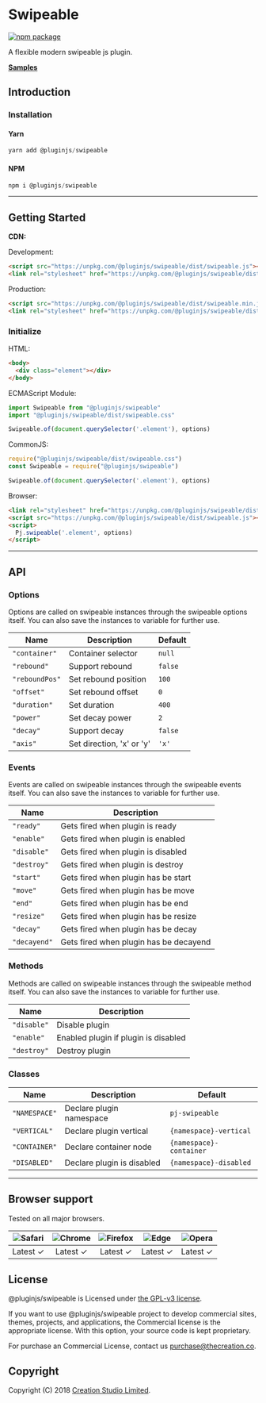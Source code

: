 # Swipeable

[![npm package](https://img.shields.io/npm/v/@pluginjs/swipeable.svg)](https://www.npmjs.com/package/@pluginjs/swipeable)

A flexible modern swipeable js plugin.

**[Samples](https://codesandbox.io/s/github/pluginjs/plugin.js/tree/master/modules/swipeable/samples)**

## Introduction

### Installation

#### Yarn

```javascript
yarn add @pluginjs/swipeable
```

#### NPM

```javascript
npm i @pluginjs/swipeable
```

---

## Getting Started

**CDN:**

Development:

```html
<script src="https://unpkg.com/@pluginjs/swipeable/dist/swipeable.js"></script>
<link rel="stylesheet" href="https://unpkg.com/@pluginjs/swipeable/dist/swipeable.css">
```

Production:

```html
<script src="https://unpkg.com/@pluginjs/swipeable/dist/swipeable.min.js"></script>
<link rel="stylesheet" href="https://unpkg.com/@pluginjs/swipeable/dist/swipeable.min.css">
```

### Initialize

HTML:

```html
<body>
  <div class="element"></div>
</body>
```

ECMAScript Module:

```javascript
import Swipeable from "@pluginjs/swipeable"
import "@pluginjs/swipeable/dist/swipeable.css"

Swipeable.of(document.querySelector('.element'), options)
```

CommonJS:

```javascript
require("@pluginjs/swipeable/dist/swipeable.css")
const Swipeable = require("@pluginjs/swipeable")

Swipeable.of(document.querySelector('.element'), options)
```

Browser:

```html
<link rel="stylesheet" href="https://unpkg.com/@pluginjs/swipeable/dist/swipeable.css">
<script src="https://unpkg.com/@pluginjs/swipeable/dist/swipeable.js"></script>
<script>
  Pj.swipeable('.element', options)
</script>
```

---

## API

### Options

Options are called on swipeable instances through the swipeable options itself.
You can also save the instances to variable for further use.

Name | Description | Default
-----|--------------|-----
`"container"` | Container selector | `null`
`"rebound"` | Support rebound | `false`
`"reboundPos"` | Set rebound position | `100`
`"offset"` | Set rebound offset | `0`
`"duration"` | Set duration | `400`
`"power"` | Set decay power | `2`
`"decay"` | Support decay | `false`
`"axis"` | Set direction, 'x' or 'y' | `'x'`

### Events

Events are called on swipeable instances through the swipeable events itself.
You can also save the instances to variable for further use.

Name | Description
-----|-----
`"ready"` | Gets fired when plugin is ready
`"enable"` | Gets fired when plugin is enabled
`"disable"` | Gets fired when plugin is disabled
`"destroy"` | Gets fired when plugin is destroy
`"start"` | Gets fired when plugin has be start
`"move"` | Gets fired when plugin has be move
`"end"` | Gets fired when plugin has be end
`"resize"` | Gets fired when plugin has be resize
`"decay"` | Gets fired when plugin has be decay
`"decayend"` | Gets fired when plugin has be decayend

### Methods

Methods are called on swipeable instances through the swipeable method itself.
You can also save the instances to variable for further use.

Name | Description
-----|-----
`"disable"` | Disable plugin
`"enable"` | Enabled plugin if plugin is disabled
`"destroy"` | Destroy plugin

### Classes

Name | Description | Default
-----|------|------
`"NAMESPACE"` | Declare plugin namespace | `pj-swipeable`
`"VERTICAL"` | Declare plugin vertical | `{namespace}-vertical`
`"CONTAINER"` | Declare container node | `{namespace}-container`
`"DISABLED"` | Declare plugin is disabled | `{namespace}-disabled`
---

## Browser support

Tested on all major browsers.

| <img src="https://raw.githubusercontent.com/alrra/browser-logos/master/src/safari/safari_32x32.png" alt="Safari"> | <img src="https://raw.githubusercontent.com/alrra/browser-logos/master/src/chrome/chrome_32x32.png" alt="Chrome"> | <img src="https://raw.githubusercontent.com/alrra/browser-logos/master/src/firefox/firefox_32x32.png" alt="Firefox"> | <img src="https://raw.githubusercontent.com/alrra/browser-logos/master/src/edge/edge_32x32.png" alt="Edge"> | <img src="https://raw.githubusercontent.com/alrra/browser-logos/master/src/opera/opera_32x32.png" alt="Opera"> |
|:--:|:--:|:--:|:--:|:--:|
| Latest ✓ | Latest ✓ | Latest ✓ | Latest ✓ | Latest ✓ |

## License

@pluginjs/swipeable is Licensed under [the GPL-v3 license](LICENSE).

If you want to use @pluginjs/swipeable project to develop commercial sites, themes, projects, and applications, the Commercial license is the appropriate license. With this option, your source code is kept proprietary.

For purchase an Commercial License, contact us purchase@thecreation.co.

## Copyright

Copyright (C) 2018 [Creation Studio Limited](creationstudio.com).